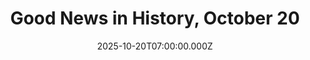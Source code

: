 ---
title: "Good News in History, October 20"
date: 2025-10-20T07:00:00.000Z
category: Human Kindness
externalLink: "https://www.goodnewsnetwork.org/events061020/"
image: ""
excerpt: "75 years ago today, Tom Petty, was born in Gainesville, Florida. As an 11-year-old he met Elvis Presley, which sparked his love of rock and roll. As a guitar-playing singer-songwriter, he was one of the best-selling musical artists of all time, with over 80 million records sold worldwide powered by mega hits like “American Girl,” […] The post Good News…"
---